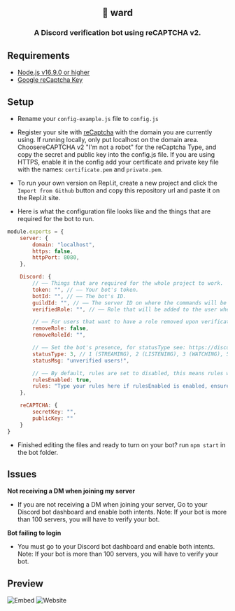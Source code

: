 <h2 align="center">
🔑 ward
</h2>
<h3 align="center">
A Discord verification bot using reCAPTCHA v2. 
</h3>

## Requirements

- [Node.js v16.9.0 or higher](https://nodejs.org/en/)
- [Google reCaptcha Key](https://www.google.com/recaptcha/admin/create)

## Setup

- Rename your `config-example.js` file to `config.js`

- Register your site with [reCaptcha](https://www.google.com/recaptcha/admin/create) with the domain you are currently using. If running locally, only put localhost on the domain area. ChoosereCAPTCHA v2 "I'm not a robot" for the reCaptcha Type, and copy the secret and public key into the config.js file. If you are using HTTPS, enable it in the config add your certificate and private key file with the names: `certificate.pem` and `private.pem`.

- To run your own version on Repl.it, create a new project and click the `Import from Github` button and copy this repository url and paste it on the Repl.it site.

- Here is what the configuration file looks like and the things that are required for the bot to run.
```js
module.exports = {
    server: {
        domain: "localhost",
        https: false,
        httpPort: 8080,
    },

    Discord: {
        // —— Things that are required for the whole project to work.
        token: "", // —— Your bot's token.
        botId: "", // —— The bot's ID.
        guildId: "", // —— The server ID on where the commands will be deployed.
        verifiedRole: "", // —— Role that will be added to the user when they verify their account.

        // —— For users that want to have a role removed upon verification, if you want this, set remove-role to true, and set your remove role ID.
        removeRole: false,
        removeRoleId: "",

        // —— Set the bot's presence, for statusType see: https://discord-api-types.dev/api/discord-api-types-v10/enum/ActivityType
        statusType: 3, // 1 (STREAMING), 2 (LISTENING), 3 (WATCHING), 5 (COMPETING). Default is 0 (PLAYING). 
        statusMsg: "unverified users!",

        // —— By default, rules are set to disabled, this means rules will be hidden. If you want to use the rules function, change disabled to your rules. Please ensure you use \n for each line break and do not use any symbols that could interfear with JSON.
        rulesEnabled: true,
        rules: "Type your rules here if rulesEnabled is enabled, ensure to use \n for new lines"
    },

    reCAPTCHA: {
        secretKey: "",
        publicKey: ""
    }
}
```

- Finished editing the files and ready to turn on your bot? run `npm start` in the bot folder.

## Issues

**Not receiving a DM when joining my server**

- If you are not receiving a DM when joining your server, Go to your Discord bot dashboard and enable both intents. Note: If your bot is more than 100 servers, you will have to verify your bot.

**Bot failing to login**

- You must go to your Discord bot dashboard and enable both intents. Note: If your bot is more than 100 servers, you will have to verify your bot.

## Preview
![Embed](https://i.imgur.com/zomEnpw.png)
![Website](https://i.imgur.com/tmrcyjF.png)
